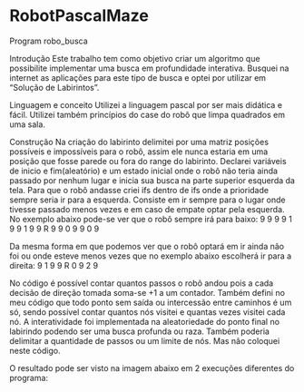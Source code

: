 # RobotPascalMaze
Program robo_busca


Introdução
Este trabalho tem como objetivo criar um algoritmo que possibilite implementar uma busca em profundidade interativa. Busquei na internet as aplicações para este tipo de busca e optei por utilizar em “Solução de Labirintos”.

Linguagem e conceito
Utilizei a linguagem pascal por ser mais didática e fácil. Utilizei também princípios do case do robô que limpa quadrados em uma sala.

Construção
Na criação do labirinto delimitei por uma matriz posições possíveis e impossíveis para o robô, assim ele nunca estaria em uma posição que fosse parede ou fora do range do labirinto.
Declarei variáveis de inicio e fim(aleatório) e um estado inicial onde o robô não teria ainda passado por nenhum lugar e inicia sua busca na parte superior esquerda da tela. 
Para que o robô andasse criei ifs dentro de ifs onde a prioridade sempre seria ir para a esquerda. Consiste em ir sempre para o lugar onde tivesse passado menos vezes e em caso de empate optar pela esquerda. 
No exemplo abaixo pode-se ver que o robô sempre irá para baixo:
9	9	9
9	1	9
9	1	9
9	R	9
9	0	9
9	0	9
 
Da mesma forma em que podemos ver que o robô optará em ir ainda não foi ou onde esteve menos vezes que no exemplo abaixo escolherá ir para a direita:
9	1	9
9	R	0
9	2	9
 
 
No código é possível contar quantos passos o robô andou pois a cada decisão de direção tomada soma-se +1 a um contador. Também defini no meu código que todo ponto sem saída ou intercessão entre caminhos é um só, sendo possível contar quantos nós visitei e quantas vezes visitei cada nó.
A interatividade foi implementada na aleatoriedade do ponto final no labirindo podendo ser uma busca profunda ou raza. Também poderia delimitar  a quantidade de passos ou um limite de nós. Mas não coloquei neste código.

O resultado pode ser visto na imagem abaixo em 2 execuções diferentes do programa:
    
